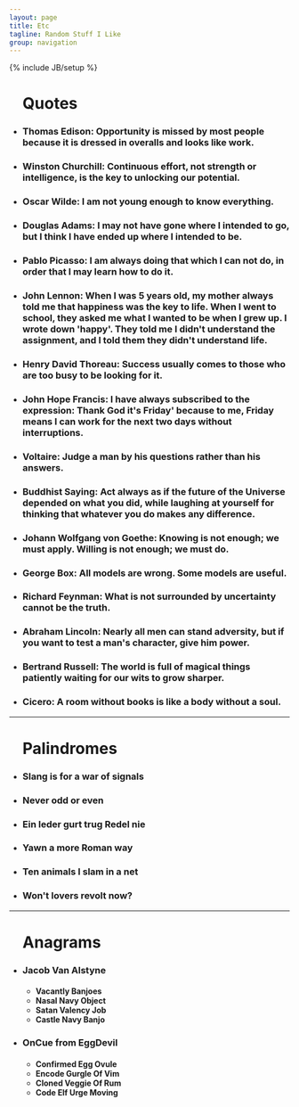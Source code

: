 ```yaml
---
layout: page
title: Etc
tagline: Random Stuff I Like
group: navigation
---
```

{% include JB/setup %}

<div class="floatingBox" style="margin-top:25px">
  <ul>
    <h1>Quotes</h1>
    <li><h3>Thomas Edison: Opportunity is missed by most people because it is dressed in overalls and looks like work.</h3></li>
    <li><h3>Winston Churchill: Continuous effort, not strength or intelligence, is the key to unlocking our potential.</h3></li>
    <li><h3>Oscar Wilde: I am not young enough to know everything.</h3></li>
    <li><h3>Douglas Adams: I may not have gone where I intended to go, but I think I have ended up where I intended to be.</h3></li>
    <li><h3>Pablo Picasso: I am always doing that which I can not do, in order that I may learn how to do it.</h3></li>
    <li><h3>John Lennon: When I was 5 years old, my mother always told me that happiness was the key to life. When I went to school, they asked me what I wanted to be when I grew up. I wrote down 'happy'. They told me I didn't understand the assignment, and I told them they didn't understand life.</h3></li>
    <li><h3>Henry David Thoreau: Success usually comes to those who are too busy to be looking for it.</h3></li>
    <li><h3>John Hope Francis: I have always subscribed to the expression: Thank God it's Friday' because to me, Friday means I can work for the next two days without interruptions.</h3></li>
    <li><h3>Voltaire: Judge a man by his questions rather than his answers.</h3></li>
    <li><h3>Buddhist Saying: Act always as if the future of the Universe depended on what you did, while laughing at yourself for thinking that whatever you do makes any difference.</h3></li>
    <li><h3>Johann Wolfgang von Goethe: Knowing is not enough; we must apply. Willing is not enough; we must do.</h3></li>
    <li><h3>George Box: All models are wrong. Some models are useful.</h3></li>
    <li><h3>Richard Feynman: What is not surrounded by uncertainty cannot be the truth.</h3></li>
    <li><h3>Abraham Lincoln: Nearly all men can stand adversity, but if you want to test a man's character, give him power.</h3></li>
    <li><h3>Bertrand Russell: The world is full of magical things patiently waiting for our wits to grow sharper.</h3></li>
    <li><h3>Cicero: A room without books is like a body without a soul.</h3></li>
  </ul>
  <hr/>
  <ul>
    <h1>Palindromes</h1>
    <li><h3>Slang is for a war of signals</h3></li>
    <li><h3>Never odd or even</h3></li>
    <li><h3>Ein leder gurt trug Redel nie</h3></li>
    <li><h3>Yawn a more Roman way</h3></li>
    <li><h3>Ten animals I slam in a net</h3></li>
    <li><h3>Won't lovers revolt now?</h3></li>
  </ul>
  <hr/>
  <ul>
    <h1>Anagrams</h1>
    <li><h3>Jacob Van Alstyne</h3></li>
      <ul>
        <h4>
          <li>Vacantly Banjoes</li>
          <li>Nasal Navy Object</li>
          <li>Satan Valency Job</li>
          <li>Castle Navy Banjo</li>
        </h4>
      </ul>
    <li><h3>OnCue from EggDevil</h3></li>
      <ul>
        <h4>
          <li>Confirmed Egg Ovule</li>
          <li>Encode Gurgle Of Vim</li>
          <li>Cloned Veggie Of Rum</li>
          <li>Code Elf Urge Moving</li>
        </h4>
      </ul>
  </ul>
</div>
